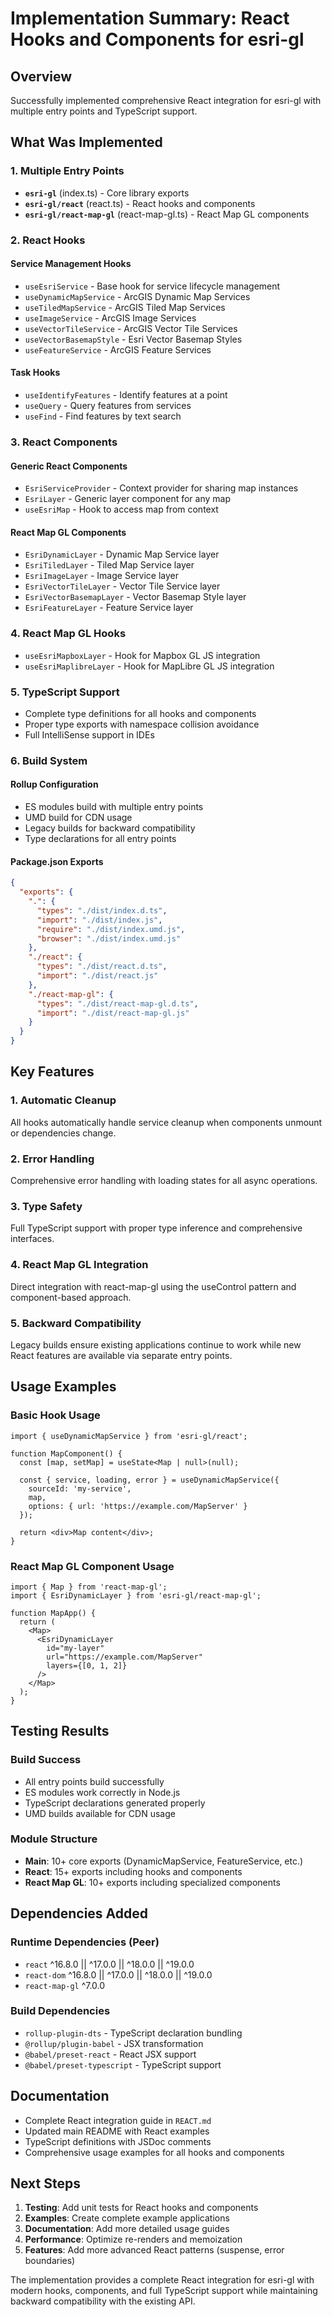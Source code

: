 # Implementation Summary: React Hooks and Components for esri-gl

## Overview

Successfully implemented comprehensive React integration for esri-gl with multiple entry points and TypeScript support.

## What Was Implemented

### 1. Multiple Entry Points
- **`esri-gl`** (index.ts) - Core library exports
- **`esri-gl/react`** (react.ts) - React hooks and components
- **`esri-gl/react-map-gl`** (react-map-gl.ts) - React Map GL components

### 2. React Hooks

#### Service Management Hooks
- `useEsriService` - Base hook for service lifecycle management
- `useDynamicMapService` - ArcGIS Dynamic Map Services
- `useTiledMapService` - ArcGIS Tiled Map Services
- `useImageService` - ArcGIS Image Services
- `useVectorTileService` - ArcGIS Vector Tile Services
- `useVectorBasemapStyle` - Esri Vector Basemap Styles
- `useFeatureService` - ArcGIS Feature Services

#### Task Hooks
- `useIdentifyFeatures` - Identify features at a point
- `useQuery` - Query features from services
- `useFind` - Find features by text search

### 3. React Components

#### Generic React Components
- `EsriServiceProvider` - Context provider for sharing map instances
- `EsriLayer` - Generic layer component for any map
- `useEsriMap` - Hook to access map from context

#### React Map GL Components
- `EsriDynamicLayer` - Dynamic Map Service layer
- `EsriTiledLayer` - Tiled Map Service layer
- `EsriImageLayer` - Image Service layer
- `EsriVectorTileLayer` - Vector Tile Service layer
- `EsriVectorBasemapLayer` - Vector Basemap Style layer
- `EsriFeatureLayer` - Feature Service layer

### 4. React Map GL Hooks
- `useEsriMapboxLayer` - Hook for Mapbox GL JS integration
- `useEsriMaplibreLayer` - Hook for MapLibre GL JS integration

### 5. TypeScript Support
- Complete type definitions for all hooks and components
- Proper type exports with namespace collision avoidance
- Full IntelliSense support in IDEs

### 6. Build System

#### Rollup Configuration
- ES modules build with multiple entry points
- UMD build for CDN usage
- Legacy builds for backward compatibility
- Type declarations for all entry points

#### Package.json Exports
```json
{
  "exports": {
    ".": {
      "types": "./dist/index.d.ts",
      "import": "./dist/index.js",
      "require": "./dist/index.umd.js",
      "browser": "./dist/index.umd.js"
    },
    "./react": {
      "types": "./dist/react.d.ts",
      "import": "./dist/react.js"
    },
    "./react-map-gl": {
      "types": "./dist/react-map-gl.d.ts",
      "import": "./dist/react-map-gl.js"
    }
  }
}
```

## Key Features

### 1. Automatic Cleanup
All hooks automatically handle service cleanup when components unmount or dependencies change.

### 2. Error Handling
Comprehensive error handling with loading states for all async operations.

### 3. Type Safety
Full TypeScript support with proper type inference and comprehensive interfaces.

### 4. React Map GL Integration
Direct integration with react-map-gl using the useControl pattern and component-based approach.

### 5. Backward Compatibility
Legacy builds ensure existing applications continue to work while new React features are available via separate entry points.

## Usage Examples

### Basic Hook Usage
```tsx
import { useDynamicMapService } from 'esri-gl/react';

function MapComponent() {
  const [map, setMap] = useState<Map | null>(null);
  
  const { service, loading, error } = useDynamicMapService({
    sourceId: 'my-service',
    map,
    options: { url: 'https://example.com/MapServer' }
  });
  
  return <div>Map content</div>;
}
```

### React Map GL Component Usage
```tsx
import { Map } from 'react-map-gl';
import { EsriDynamicLayer } from 'esri-gl/react-map-gl';

function MapApp() {
  return (
    <Map>
      <EsriDynamicLayer
        id="my-layer"
        url="https://example.com/MapServer"
        layers={[0, 1, 2]}
      />
    </Map>
  );
}
```

## Testing Results

### Build Success
- All entry points build successfully
- ES modules work correctly in Node.js
- TypeScript declarations generated properly
- UMD builds available for CDN usage

### Module Structure
- **Main**: 10+ core exports (DynamicMapService, FeatureService, etc.)
- **React**: 15+ exports including hooks and components
- **React Map GL**: 10+ exports including specialized components

## Dependencies Added

### Runtime Dependencies (Peer)
- `react` ^16.8.0 || ^17.0.0 || ^18.0.0 || ^19.0.0
- `react-dom` ^16.8.0 || ^17.0.0 || ^18.0.0 || ^19.0.0  
- `react-map-gl` ^7.0.0

### Build Dependencies
- `rollup-plugin-dts` - TypeScript declaration bundling
- `@rollup/plugin-babel` - JSX transformation
- `@babel/preset-react` - React JSX support
- `@babel/preset-typescript` - TypeScript support

## Documentation

- Complete React integration guide in `REACT.md`
- Updated main README with React examples
- TypeScript definitions with JSDoc comments
- Comprehensive usage examples for all hooks and components

## Next Steps

1. **Testing**: Add unit tests for React hooks and components
2. **Examples**: Create complete example applications
3. **Documentation**: Add more detailed usage guides
4. **Performance**: Optimize re-renders and memoization
5. **Features**: Add more advanced React patterns (suspense, error boundaries)

The implementation provides a complete React integration for esri-gl with modern hooks, components, and full TypeScript support while maintaining backward compatibility with the existing API.